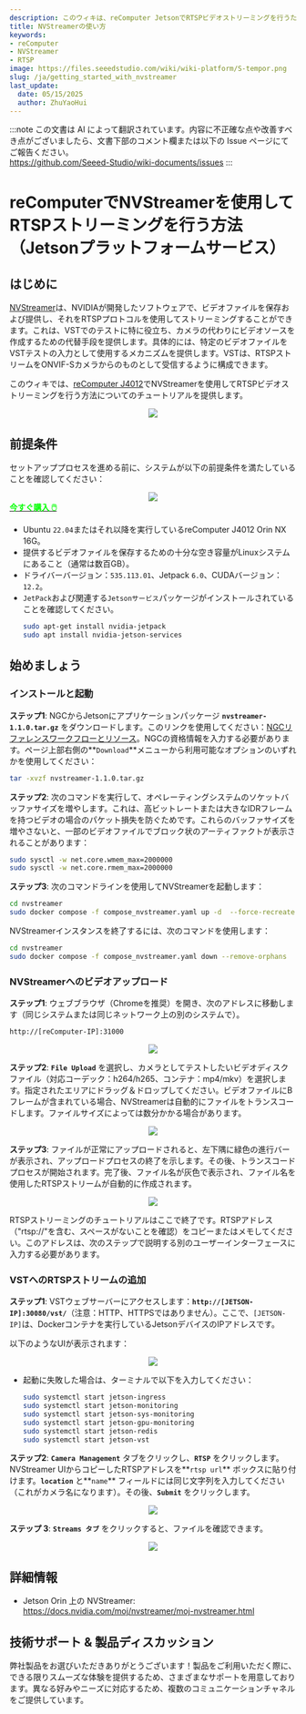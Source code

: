```yaml
---
description: このウィキは、reComputer JetsonでRTSPビデオストリーミングを行うためのNVStreamerの使用方法に関するチュートリアルを提供します。
title: NVStreamerの使い方
keywords:
- reComputer
- NVStreamer
- RTSP
image: https://files.seeedstudio.com/wiki/wiki-platform/S-tempor.png
slug: /ja/getting_started_with_nvstreamer
last_update:
  date: 05/15/2025
  author: ZhuYaoHui
---
```

:::note
この文書は AI によって翻訳されています。内容に不正確な点や改善すべき点がございましたら、文書下部のコメント欄または以下の Issue ページにてご報告ください。  
https://github.com/Seeed-Studio/wiki-documents/issues
:::

# reComputerでNVStreamerを使用してRTSPストリーミングを行う方法（Jetsonプラットフォームサービス）

## はじめに
[NVStreamer](https://docs.nvidia.com/moj/nvstreamer/moj-nvstreamer.html)は、NVIDIAが開発したソフトウェアで、ビデオファイルを保存および提供し、それをRTSPプロトコルを使用してストリーミングすることができます。これは、VSTでのテストに特に役立ち、カメラの代わりにビデオソースを作成するための代替手段を提供します。具体的には、特定のビデオファイルをVSTテストの入力として使用するメカニズムを提供します。VSTは、RTSPストリームをONVIF-Sカメラからのものとして受信するように構成できます。

このウィキでは、[reComputer J4012](https://www.seeedstudio.com/reComputer-J4012-p-5586.html)でNVStreamerを使用してRTSPビデオストリーミングを行う方法についてのチュートリアルを提供します。

<div align="center">
    <img width={700} 
     src="https://files.seeedstudio.com/wiki/reComputer-Jetson/A608/recomputerj4012.jpg" />
</div>

## 前提条件
セットアッププロセスを進める前に、システムが以下の前提条件を満たしていることを確認してください：
<div align="center">
    <img width={800} 
     src="https://files.seeedstudio.com/wiki/reComputer/Application/reComputer_J4012.png" />
</div>

<div class="get_one_now_container" style={{textAlign: 'center'}}>
    <a class="get_one_now_item" href="https://files.seeedstudio.com/wiki/reComputer/Application/reComputer_J4012.png" target="_blank" rel="noopener noreferrer">
      <strong><span><font color={'FFFFFF'} size={"4"}> 今すぐ購入 🖱️</font></span></strong>
    </a>
</div>

- Ubuntu `22.04`またはそれ以降を実行しているreComputer J4012 Orin NX 16G。
- 提供するビデオファイルを保存するための十分な空き容量がLinuxシステムにあること（通常は数百GB）。
- ドライバーバージョン：`535.113.01`、Jetpack `6.0`、CUDAバージョン：`12.2`。
- `JetPack`および関連する`Jetsonサービス`パッケージがインストールされていることを確認してください。
  ```bash
  sudo apt-get install nvidia-jetpack
  sudo apt install nvidia-jetson-services
  ```

## 始めましょう

### インストールと起動

**ステップ1**: NGCからJetsonにアプリケーションパッケージ **`nvstreamer-1.1.0.tar.gz`** をダウンロードします。このリンクを使用してください：[NGCリファレンスワークフローとリソース](https://catalog.ngc.nvidia.com/orgs/nvidia/teams/jps/resources/reference-workflow-and-resources)。NGCの資格情報を入力する必要があります。ページ上部右側の**`Download`**メニューから利用可能なオプションのいずれかを使用してください：

```bash
tar -xvzf nvstreamer-1.1.0.tar.gz
```

**ステップ2**: 次のコマンドを実行して、オペレーティングシステムのソケットバッファサイズを増やします。これは、高ビットレートまたは大きなIDRフレームを持つビデオの場合のパケット損失を防ぐためです。これらのバッファサイズを増やさないと、一部のビデオファイルでブロック状のアーティファクトが表示されることがあります：

```bash
sudo sysctl -w net.core.wmem_max=2000000
sudo sysctl -w net.core.rmem_max=2000000
```

**ステップ3**: 次のコマンドラインを使用してNVStreamerを起動します：

```bash
cd nvstreamer
sudo docker compose -f compose_nvstreamer.yaml up -d  --force-recreate
```

NVStreamerインスタンスを終了するには、次のコマンドを使用します：

```bash
cd nvstreamer
sudo docker compose -f compose_nvstreamer.yaml down --remove-orphans
```

### NVStreamerへのビデオアップロード
**ステップ1**: ウェブブラウザ（Chromeを推奨）を開き、次のアドレスに移動します（同じシステムまたは同じネットワーク上の別のシステムで）。

```markdown
http://[reComputer-IP]:31000
```
<div align="center">
    <img width={1000} 
     src="https://files.seeedstudio.com/wiki/reComputer/Application/nvstreamer/fig1.png" />
</div>

**ステップ2**: **`File Upload`** を選択し、カメラとしてテストしたいビデオディスクファイル（対応コーデック：h264/h265、コンテナ：mp4/mkv）を選択します。指定されたエリアにドラッグ＆ドロップしてください。ビデオファイルにBフレームが含まれている場合、NVStreamerは自動的にファイルをトランスコードします。ファイルサイズによっては数分かかる場合があります。
<div align="center">
    <img width={1000} 
     src="https://files.seeedstudio.com/wiki/reComputer/Application/nvstreamer/fig2.png" />
</div>

**ステップ3**: ファイルが正常にアップロードされると、左下隅に緑色の進行バーが表示され、アップロードプロセスの終了を示します。その後、トランスコードプロセスが開始されます。完了後、ファイル名が灰色で表示され、ファイル名を使用したRTSPストリームが自動的に作成されます。

<div align="center">
    <img width={1000} 
     src="https://files.seeedstudio.com/wiki/reComputer/Application/nvstreamer/fig3.png" />
</div>

RTSPストリーミングのチュートリアルはここで終了です。RTSPアドレス（"rtsp://"を含む、スペースがないことを確認）をコピーまたはメモしてください。このアドレスは、次のステップで説明する別のユーザーインターフェースに入力する必要があります。

### VSTへのRTSPストリームの追加

**ステップ1**: VSTウェブサーバーにアクセスします：**`http://[JETSON-IP]:30080/vst/`**（注意：HTTP、HTTPSではありません）。ここで、`[JETSON-IP]`は、Dockerコンテナを実行しているJetsonデバイスのIPアドレスです。

以下のようなUIが表示されます：
<div align="center">
    <img width={1000} 
     src="https://files.seeedstudio.com/wiki/reComputer/Application/nvstreamer/fig4.png" />
</div>

- 起動に失敗した場合は、ターミナルで以下を入力してください：

    ```bash
    sudo systemctl start jetson-ingress
    sudo systemctl start jetson-monitoring
    sudo systemctl start jetson-sys-monitoring
    sudo systemctl start jetson-gpu-monitoring
    sudo systemctl start jetson-redis
    sudo systemctl start jetson-vst
    ```

**ステップ2**: **`Camera Management`** タブをクリックし、**`RTSP`** をクリックします。NVStreamer UIからコピーしたRTSPアドレスを**`rtsp url`** ボックスに貼り付けます。**`location`** と**`name`** フィールドには同じ文字列を入力してください（これがカメラ名になります）。その後、**`Submit`** をクリックします。
<div align="center">
    <img width={1000} 
     src="https://files.seeedstudio.com/wiki/reComputer/Application/nvstreamer/fig5.png" />
</div>

**ステップ 3**: **`Streams タブ`** をクリックすると、ファイルを確認できます。
<div align="center">
    <img width={1000} 
     src="https://files.seeedstudio.com/wiki/reComputer/Application/nvstreamer/fig6.png" />
</div>

## 詳細情報
- Jetson Orin 上の NVStreamer: https://docs.nvidia.com/moj/nvstreamer/moj-nvstreamer.html

## 技術サポート & 製品ディスカッション

弊社製品をお選びいただきありがとうございます！製品をご利用いただく際に、できる限りスムーズな体験を提供するため、さまざまなサポートを用意しております。異なる好みやニーズに対応するため、複数のコミュニケーションチャネルをご提供しています。

<div class="button_tech_support_container">
<a href="https://forum.seeedstudio.com/" class="button_forum"></a> 
<a href="https://www.seeedstudio.com/contacts" class="button_email"></a>
</div>

<div class="button_tech_support_container">
<a href="https://discord.gg/eWkprNDMU7" class="button_discord"></a> 
<a href="https://github.com/Seeed-Studio/wiki-documents/discussions/69" class="button_discussion"></a>
</div>